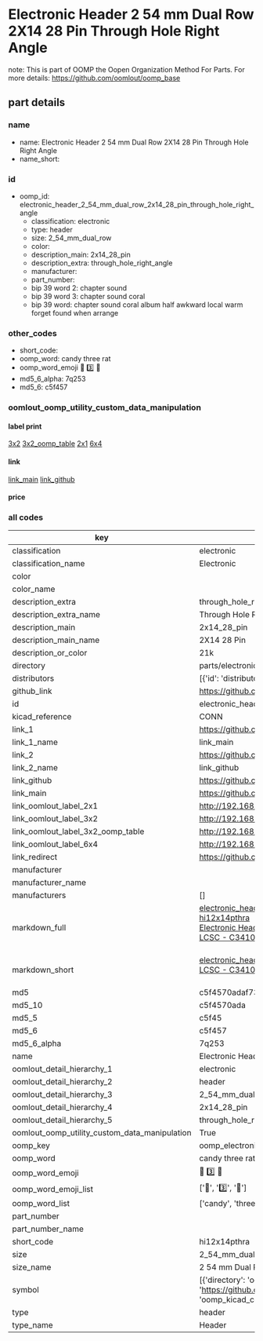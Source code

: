 # Electronic Header 2 54 mm Dual Row 2X14 28 Pin Through Hole Right Angle  

note: This is part of OOMP the Oopen Organization Method For Parts. For more details: https://github.com/oomlout/oomp_base

##  part details
  







### name
* name: Electronic Header 2 54 mm Dual Row 2X14 28 Pin Through Hole Right Angle
* name_short: 
### id
* oomp_id: electronic_header_2_54_mm_dual_row_2x14_28_pin_through_hole_right_angle
  * classification: electronic
  * type: header
  * size: 2_54_mm_dual_row
  * color: 
  * description_main: 2x14_28_pin
  * description_extra: through_hole_right_angle
  * manufacturer: 
  * part_number: 
  * bip 39 word 2: chapter sound
  * bip 39 word 3: chapter sound coral
  * bip 39 word: chapter sound coral album half awkward local warm forget found when arrange

### other_codes
* short_code: 
* oomp_word: candy three rat
* oomp_word_emoji :candy: :three: :rat:
* md5_6_alpha: 7q253
* md5_6: c5f457






### oomlout_oomp_utility_custom_data_manipulation
#### label print
[3x2](http://192.168.1.245:1112/?label=oomp%207q253)
[3x2_oomp_table](http://192.168.1.108:1112/?label=oomp%207q253)
[2x1](http://192.168.1.242:1112/?label=oomp%207q253)
[6x4](http://192.168.1.55:1112/?label=oomp%207q253)    

#### link

[link_main](https://github.com/oomlout/oomlout_oomp_version_1_messy/tree/main/parts/electronic_header_2_54_mm_dual_row_2x14_28_pin_through_hole_right_angle) [link_github](https://github.com/oomlout/oomlout_oomp_version_1_messy/tree/main/parts/electronic_header_2_54_mm_dual_row_2x14_28_pin_through_hole_right_angle)                             

#### price







### all codes 
| key | value |  
| --- | --- |  
| classification | electronic |  
| classification_name | Electronic |  
| color |  |  
| color_name |  |  
| description_extra | through_hole_right_angle |  
| description_extra_name | Through Hole Right Angle |  
| description_main | 2x14_28_pin |  
| description_main_name | 2X14 28 Pin |  
| description_or_color | 21k |  
| directory | parts/electronic_header_2_54_mm_dual_row_2x14_28_pin_through_hole_right_angle |  
| distributors | [{'id': 'distributor_lcsc', 'link': 'https://lcsc.com/product-detail/C3410.html', 'name': 'LCSC', 'part_number': 'C3410'}] |  
| github_link | https://github.com/oomlout/oomlout_oomp_part_src/tree/main/parts/electronic_header_2_54_mm_dual_row_2x14_28_pin_through_hole_right_angle |  
| id | electronic_header_2_54_mm_dual_row_2x14_28_pin_through_hole_right_angle |  
| kicad_reference | CONN |  
| link_1 | https://github.com/oomlout/oomlout_oomp_version_1_messy/tree/main/parts/electronic_header_2_54_mm_dual_row_2x14_28_pin_through_hole_right_angle |  
| link_1_name | link_main |  
| link_2 | https://github.com/oomlout/oomlout_oomp_version_1_messy/tree/main/parts/electronic_header_2_54_mm_dual_row_2x14_28_pin_through_hole_right_angle |  
| link_2_name | link_github |  
| link_github | https://github.com/oomlout/oomlout_oomp_version_1_messy/tree/main/parts/electronic_header_2_54_mm_dual_row_2x14_28_pin_through_hole_right_angle |  
| link_main | https://github.com/oomlout/oomlout_oomp_version_1_messy/tree/main/parts/electronic_header_2_54_mm_dual_row_2x14_28_pin_through_hole_right_angle |  
| link_oomlout_label_2x1 | http://192.168.1.242:1112/?label=oomp%207q253 |  
| link_oomlout_label_3x2 | http://192.168.1.245:1112/?label=oomp%207q253 |  
| link_oomlout_label_3x2_oomp_table | http://192.168.1.108:1112/?label=oomp%207q253 |  
| link_oomlout_label_6x4 | http://192.168.1.55:1112/?label=oomp%207q253 |  
| link_redirect | https://github.com/oomlout/oomlout_oomp_version_1_messy/tree/main/parts/electronic_header_2_54_mm_dual_row_2x14_28_pin_through_hole_right_angle |  
| manufacturer |  |  
| manufacturer_name |  |  
| manufacturers | [] |  
| markdown_full | [electronic_header_2_54_mm_dual_row_2x14_28_pin_through_hole_right_angle](none)<br>[hi12x14pthra](none)<br>[Electronic Header 2 54 Mm Dual Row 2X14 28 Pin Through Hole Right Angle](none)<br>[LCSC - C3410<br>](https://lcsc.com/product-detail/C3410.html)<br> |  
| markdown_short | [electronic_header_2_54_mm_dual_row_2x14_28_pin_through_hole_right_angle](none)<br>[LCSC - C3410<br>](https://lcsc.com/product-detail/C3410.html)<br> |  
| md5 | c5f4570adaf730684334305e6073f133 |  
| md5_10 | c5f4570ada |  
| md5_5 | c5f45 |  
| md5_6 | c5f457 |  
| md5_6_alpha | 7q253 |  
| name | Electronic Header 2 54 mm Dual Row 2X14 28 Pin Through Hole Right Angle |  
| oomlout_detail_hierarchy_1 | electronic |  
| oomlout_detail_hierarchy_2 | header |  
| oomlout_detail_hierarchy_3 | 2_54_mm_dual_row |  
| oomlout_detail_hierarchy_4 | 2x14_28_pin |  
| oomlout_detail_hierarchy_5 | through_hole_right_angle |  
| oomlout_oomp_utility_custom_data_manipulation | True |  
| oomp_key | oomp_electronic_header_2_54_mm_dual_row_2x14_28_pin_through_hole_right_angle |  
| oomp_word | candy three rat |  
| oomp_word_emoji | :candy: :three: :rat: |  
| oomp_word_emoji_list | [':candy:', ':three:', ':rat:'] |  
| oomp_word_list | ['candy', 'three', 'rat'] |  
| part_number |  |  
| part_number_name |  |  
| short_code | hi12x14pthra |  
| size | 2_54_mm_dual_row |  
| size_name | 2 54 mm Dual Row |  
| symbol | [{'directory': 'oomlout_oomp_symbol_bot/symbols/kicad_connector_generic_conn_02x14_odd_even//working/working.kicad_sym', 'index': 0, 'link': 'https://github.com/oomlout/oomlout_oomp_symbol_bot/tree/main/symbols/kicad_connector_generic_conn_02x14_odd_even', 'oomp_key': 'oomp_kicad_connector_generic_conn_02x14_odd_even'}] |  
| type | header |  
| type_name | Header |  
